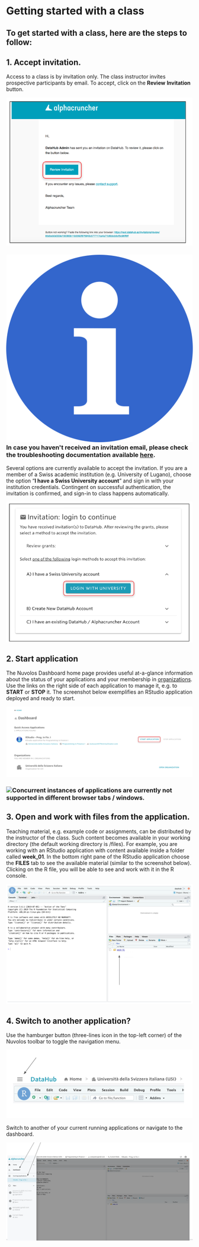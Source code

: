 # Getting started with a class

## **To get started with a class, here are the steps to follow:**

## 1. **Accept invitation.**

Access to a class is by invitation only. The class instructor invites prospective participants by email. To accept, click on the **Review** **Invitation** button.

![](../../.gitbook/assets/screen-shot-2019-09-20-at-3.49.10-pm-2.png)

### ![](../../.gitbook/assets/info_simple.svg.png)**In case you haven't received an invitation email, please check the troubleshooting documentation available** [**here**](../../troubleshooting/login-issues/i-havent-received-an-invitation-email.md)**.**

Several options are currently available to accept the invitation. If you are a member of a Swiss academic institution \(e.g. University of Lugano\), choose the option “**I have a Swiss University account**” and sign in with your institution credentials. Contingent on successful authentication, the invitation is confirmed, and sign-in to class happens automatically.  

![](../../.gitbook/assets/screen-shot-2019-09-20-at-3.54.27-pm-2.png)

## 2. Start application

The Nuvolos Dashboard home page provides useful at-a-glance information about the status of your applications and your membership in [organizations](http:///@alphacruncher-1/s/datahub/~/drafts/-LpMzyPUrAQ03FcWCTT_/primary/data-organization/organizations). Use the links on the right side of each application to manage it, e.g. to  **START** or **STOP** it. The screenshot below exemplifies an RStudio application deployed and ready to start.

![](../../.gitbook/assets/screen-shot-2019-09-20-at-4.11.31-pm-2.png)

### ![](https://firebasestorage.googleapis.com/v0/b/gitbook-28427.appspot.com/o/assets%2F-LihBjXi93rsUENhHsab%2F-Lp3NGFCrRoUpqQTtdaw%2F-Lp3OSAbBBFjJ-9cs0Dz%2FInfo_Simple.svg.png?alt=media&token=b86c3ad7-3529-462f-b35e-3f150fc95b01)Concurrent instances of applications are currently not supported in different browser tabs / windows.

## ​3. Open and work with files from the application.

Teaching material, e.g. example code or assignments, can be distributed by the instructor of the class. Such content becomes available in your working directory \(the default working directory is /files\). For example, you are working with an RStudio application with content available inside a folder called **week\_01**. In the bottom right pane of the RStudio application choose the **FILES** tab to see the available material \(similar to the screenshot below\). Clicking on the R file, you will be able to see and work with it in the R console.

![](../../.gitbook/assets/screen-shot-2019-09-20-at-4.50.17-pm-2.png)

## 4. Switch to another application?

Use the hamburger button \(three-lines icon in the top-left corner\) of the Nuvolos toolbar to toggle the navigation menu.

![](../../.gitbook/assets/screen-shot-2019-09-20-at-4.32.59-pm-2.png)

Switch to another of your current running applications or navigate to the dashboard.

![](../../.gitbook/assets/screen-shot-2019-09-20-at-4.37.30-pm-2.png)







